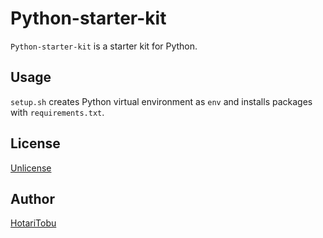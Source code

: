 # Python-starter-kit

`Python-starter-kit` is a starter kit for Python.

## Usage

`setup.sh` creates Python virtual environment as `env` and installs packages with `requirements.txt`.

## License

[Unlicense](LICENSE)

## Author

[HotariTobu](https://github.com/HotariTobu)
